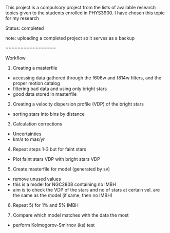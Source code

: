 This project is a compulsory project from the lists of available research topics given to the students enrolled in PHYS3900. I have chosen this topic for my research

Status: completed

note: uploading a completed project so it serves as a backup

=================

Workflow

1) Creating a masterfile
- accessing data gathered through the f606w and f814w filters, and the proper motion catalog
- filtering bad data and using only bright stars
- good data stored in masterfile

2) Creating a velocity dispersion profile (VDP) of the bright stars
- sorting stars into bins by distance

3) Calculation corrections
- Uncertainties
- km/s to mas/yr

4) Repeat steps 1-3 but for faint stars
- Plot faint stars VDP with bright stars VDP

5) Create masterfile for model (generated by sv)
- remove unused values
- this is a model for NGC2808 containing no IMBH
- aim is to check the VDP of the stars and no of stars at certain vel. are the same as the model (if same, then no IMBH)

6) Repeat 5) for 1% and 5% IMBH

7) Compare which model matches with the data the most
- perform Kolmogorov-Smirnov (ks) test
